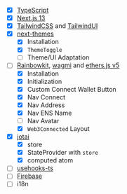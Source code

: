 
- [x] [TypeScript](https://www.typescriptlang.org)
- [x] [Next.js 13](https://nextjs.org/docs)
- [x] [TailwindCSS](https://tailwindcss.com) and
      [TailwindUI](https://tailwindui.com)
- [x] [next-themes](https://github.com/pacocoursey/next-themes)
  - [x] Installation
  - [x] `ThemeToggle`
  - [ ] Theme/UI Adaptation
- [ ] [Rainbowkit](https://www.rainbowkit.com),
      [wagmi](https://wagmi.sh/core/) and
      [ethers.js v5](https://docs.ethers.org/v5)
  - [x] Installation
  - [x] Initialization
  - [x] Custom Connect Wallet Button
  - [x] Nav Connect
  - [x] Nav Address
  - [x] Nav ENS Name
  - [ ] Nav Avatar
  - [x] `Web3Connected` Layout
- [x] [jotai](https://jotai.org/)
  - [x] store
  - [x] StateProvider with `store`
  - [x] computed atom
- [ ] [usehooks-ts](https://usehooks-ts.com)
- [ ] [Firebase](https://firebase.google.com)
- [ ] i18n
